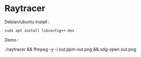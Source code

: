 # Raytracer

Debian/ubuntu install :
```bash
sudo apt install libconfig++-dev
```

Demo :

./raytracer && ffmpeg -y -i out.ppm out.png && xdg-open out.png
